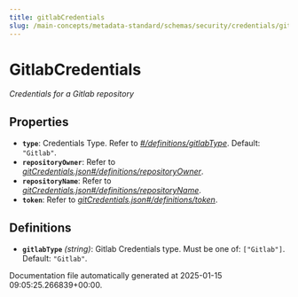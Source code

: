```yaml
---
title: gitlabCredentials
slug: /main-concepts/metadata-standard/schemas/security/credentials/gitlabcredentials
---
```


# GitlabCredentials

*Credentials for a Gitlab repository*

## Properties

- **`type`**: Credentials Type. Refer to *[#/definitions/gitlabType](#definitions/gitlabType)*. Default: `"Gitlab"`.
- **`repositoryOwner`**: Refer to *[gitCredentials.json#/definitions/repositoryOwner](#tCredentials.json#/definitions/repositoryOwner)*.
- **`repositoryName`**: Refer to *[gitCredentials.json#/definitions/repositoryName](#tCredentials.json#/definitions/repositoryName)*.
- **`token`**: Refer to *[gitCredentials.json#/definitions/token](#tCredentials.json#/definitions/token)*.
## Definitions

- **`gitlabType`** *(string)*: Gitlab Credentials type. Must be one of: `["Gitlab"]`. Default: `"Gitlab"`.


Documentation file automatically generated at 2025-01-15 09:05:25.266839+00:00.
